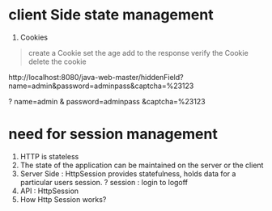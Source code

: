 # client Side state management
1. Cookies
> create a Cookie
> set the age
> add to the response
> verify the Cookie
> delete the cookie


http://localhost:8080/java-web-master/hiddenField?name=admin&password=adminpass&captcha=%23123

?
name=admin
&
password=adminpass
&captcha=%23123

# need for session management
1. HTTP is stateless
2. The state of the application can be maintained on the server or the client
3. Server Side : HttpSession provides statefulness, holds data for a particular users session.
? session : login to logoff
4. API : HttpSession
5. How Http Session works?